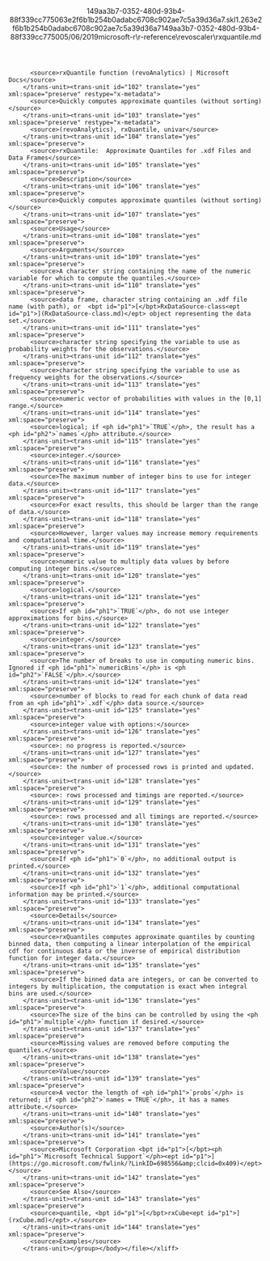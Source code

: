 <?xml version="1.0"?><xliff version="1.2" xmlns="urn:oasis:names:tc:xliff:document:1.2" xmlns:xsi="http://www.w3.org/2001/XMLSchema-instance" xsi:schemaLocation="urn:oasis:names:tc:xliff:document:1.2 xliff-core-1.2-transitional.xsd"><file datatype="xml" original="rxquantile.md" source-language="en-US" target-language="en-US"><header><tool tool-id="mdxliff" tool-name="mdxliff" tool-version="1.0-1931010" tool-company="Microsoft" /><xliffext:skl_file_name xmlns:xliffext="urn:microsoft:content:schema:xliffextensions">149aa3b7-0352-480d-93b4-88f339cc775063e2f6b1b254b0adabc6708c902ae7c5a39d36a7.skl</xliffext:skl_file_name><xliffext:version xmlns:xliffext="urn:microsoft:content:schema:xliffextensions">1.2</xliffext:version><xliffext:ms.openlocfilehash xmlns:xliffext="urn:microsoft:content:schema:xliffextensions">63e2f6b1b254b0adabc6708c902ae7c5a39d36a7</xliffext:ms.openlocfilehash><xliffext:ms.sourcegitcommit xmlns:xliffext="urn:microsoft:content:schema:xliffextensions">149aa3b7-0352-480d-93b4-88f339cc7750</xliffext:ms.sourcegitcommit><xliffext:ms.lasthandoff xmlns:xliffext="urn:microsoft:content:schema:xliffextensions">05/06/2019</xliffext:ms.lasthandoff><xliffext:ms.openlocfilepath xmlns:xliffext="urn:microsoft:content:schema:xliffextensions">microsoft-r\r-reference\revoscaler\rxquantile.md</xliffext:ms.openlocfilepath></header><body><group id="content" extype="content"><trans-unit id="101" translate="yes" xml:space="preserve" restype="x-metadata">
          <source>rxQuantile function (revoAnalytics) | Microsoft Docs</source>
        </trans-unit><trans-unit id="102" translate="yes" xml:space="preserve" restype="x-metadata">
          <source>Quickly computes approximate quantiles (without sorting)</source>
        </trans-unit><trans-unit id="103" translate="yes" xml:space="preserve" restype="x-metadata">
          <source>(revoAnalytics), rxQuantile, univar</source>
        </trans-unit><trans-unit id="104" translate="yes" xml:space="preserve">
          <source>rxQuantile:  Approximate Quantiles for .xdf Files and Data Frames</source>
        </trans-unit><trans-unit id="105" translate="yes" xml:space="preserve">
          <source>Description</source>
        </trans-unit><trans-unit id="106" translate="yes" xml:space="preserve">
          <source>Quickly computes approximate quantiles (without sorting)</source>
        </trans-unit><trans-unit id="107" translate="yes" xml:space="preserve">
          <source>Usage</source>
        </trans-unit><trans-unit id="108" translate="yes" xml:space="preserve">
          <source>Arguments</source>
        </trans-unit><trans-unit id="109" translate="yes" xml:space="preserve">
          <source>A character string containing the name of the numeric variable for which to compute the quantiles.</source>
        </trans-unit><trans-unit id="110" translate="yes" xml:space="preserve">
          <source>data frame, character string containing an .xdf file name (with path), or  <bpt id="p1">[</bpt>RxDataSource-class<ept id="p1">](RxDataSource-class.md)</ept> object representing the data set.</source>
        </trans-unit><trans-unit id="111" translate="yes" xml:space="preserve">
          <source>character string specifying the variable to use as probability weights for the observations.</source>
        </trans-unit><trans-unit id="112" translate="yes" xml:space="preserve">
          <source>character string specifying the variable to use as frequency weights for the observations.</source>
        </trans-unit><trans-unit id="113" translate="yes" xml:space="preserve">
          <source>numeric vector of probabilities with values in the [0,1] range.</source>
        </trans-unit><trans-unit id="114" translate="yes" xml:space="preserve">
          <source>logical; if <ph id="ph1">`TRUE`</ph>, the result has a <ph id="ph2">`names`</ph> attribute.</source>
        </trans-unit><trans-unit id="115" translate="yes" xml:space="preserve">
          <source>integer.</source>
        </trans-unit><trans-unit id="116" translate="yes" xml:space="preserve">
          <source>The maximum number of integer bins to use for integer data.</source>
        </trans-unit><trans-unit id="117" translate="yes" xml:space="preserve">
          <source>For exact results, this should be larger than the range of data.</source>
        </trans-unit><trans-unit id="118" translate="yes" xml:space="preserve">
          <source>However, larger values may increase memory requirements and computational time.</source>
        </trans-unit><trans-unit id="119" translate="yes" xml:space="preserve">
          <source>numeric value to multiply data values by before computing integer bins.</source>
        </trans-unit><trans-unit id="120" translate="yes" xml:space="preserve">
          <source>logical.</source>
        </trans-unit><trans-unit id="121" translate="yes" xml:space="preserve">
          <source>If <ph id="ph1">`TRUE`</ph>, do not use integer approximations for bins.</source>
        </trans-unit><trans-unit id="122" translate="yes" xml:space="preserve">
          <source>integer.</source>
        </trans-unit><trans-unit id="123" translate="yes" xml:space="preserve">
          <source>The number of breaks to use in computing numeric bins. Ignored if <ph id="ph1">`numericBins`</ph> is <ph id="ph2">`FALSE`</ph>.</source>
        </trans-unit><trans-unit id="124" translate="yes" xml:space="preserve">
          <source>number of blocks to read for each chunk of data read from an <ph id="ph1">`.xdf`</ph> data source.</source>
        </trans-unit><trans-unit id="125" translate="yes" xml:space="preserve">
          <source>integer value with options:</source>
        </trans-unit><trans-unit id="126" translate="yes" xml:space="preserve">
          <source>: no progress is reported.</source>
        </trans-unit><trans-unit id="127" translate="yes" xml:space="preserve">
          <source>: the number of processed rows is printed and updated.</source>
        </trans-unit><trans-unit id="128" translate="yes" xml:space="preserve">
          <source>: rows processed and timings are reported.</source>
        </trans-unit><trans-unit id="129" translate="yes" xml:space="preserve">
          <source>: rows processed and all timings are reported.</source>
        </trans-unit><trans-unit id="130" translate="yes" xml:space="preserve">
          <source>integer value.</source>
        </trans-unit><trans-unit id="131" translate="yes" xml:space="preserve">
          <source>If <ph id="ph1">`0`</ph>, no additional output is printed.</source>
        </trans-unit><trans-unit id="132" translate="yes" xml:space="preserve">
          <source>If <ph id="ph1">`1`</ph>, additional computational information may be printed.</source>
        </trans-unit><trans-unit id="133" translate="yes" xml:space="preserve">
          <source>Details</source>
        </trans-unit><trans-unit id="134" translate="yes" xml:space="preserve">
          <source>rxQuantiles computes approximate quantiles by counting binned data, then computing a linear interpolation of the empirical cdf for continuous data or the inverse of empirical distribution function for integer data.</source>
        </trans-unit><trans-unit id="135" translate="yes" xml:space="preserve">
          <source>If the binned data are integers, or can be converted to integers by multiplication, the computation is exact when integral bins are used.</source>
        </trans-unit><trans-unit id="136" translate="yes" xml:space="preserve">
          <source>The size of the bins can be controlled by using the <ph id="ph1">`multiple`</ph> function if desired.</source>
        </trans-unit><trans-unit id="137" translate="yes" xml:space="preserve">
          <source>Missing values are removed before computing the quantiles.</source>
        </trans-unit><trans-unit id="138" translate="yes" xml:space="preserve">
          <source>Value</source>
        </trans-unit><trans-unit id="139" translate="yes" xml:space="preserve">
          <source>A vector the length of <ph id="ph1">`probs`</ph> is returned; if <ph id="ph2">`names = TRUE`</ph>, it has a names attribute.</source>
        </trans-unit><trans-unit id="140" translate="yes" xml:space="preserve">
          <source>Author(s)</source>
        </trans-unit><trans-unit id="141" translate="yes" xml:space="preserve">
          <source>Microsoft Corporation <bpt id="p1">[</bpt><ph id="ph1">`Microsoft Technical Support`</ph><ept id="p1">](https://go.microsoft.com/fwlink/?LinkID=698556&amp;clcid=0x409)</ept></source>
        </trans-unit><trans-unit id="142" translate="yes" xml:space="preserve">
          <source>See Also</source>
        </trans-unit><trans-unit id="143" translate="yes" xml:space="preserve">
          <source>quantile, <bpt id="p1">[</bpt>rxCube<ept id="p1">](rxCube.md)</ept>.</source>
        </trans-unit><trans-unit id="144" translate="yes" xml:space="preserve">
          <source>Examples</source>
        </trans-unit></group></body></file></xliff>